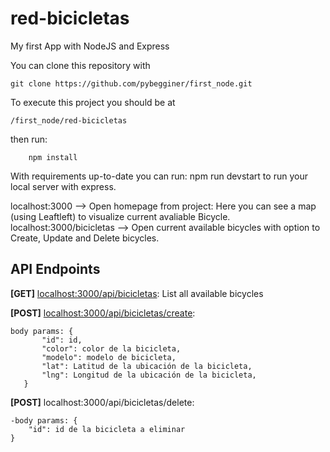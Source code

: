 # red-bicicletas
My first App with NodeJS and Express

You can clone this repository with
```
git clone https://github.com/pybegginer/first_node.git
```

To execute this project you should be at

```
/first_node/red-bicicletas
```
then run:
```
    npm install
```

With requirements up-to-date you can run:
    npm run devstart
to run your local server with express.

localhost:3000 --> Open homepage from project: Here you can see a map (using Leaftleft) to visualize current avaliable Bicycle.
localhost:3000/bicicletas --> Open current available bicycles with option to Create, Update and Delete bicycles.

## API Endpoints

**[GET]** [localhost:3000/api/bicicletas](localhost:3000/api/bicicletas): List all available bicycles

**[POST]** [localhost:3000/api/bicicletas/create](localhost:3000/api/bicicletas/create): 

 ```
 body params: {
        "id": id,        
        "color": color de la bicicleta,        
        "modelo": modelo de bicicleta,        
        "lat": Latitud de la ubicación de la bicicleta,        
        "lng": Longitud de la ubicación de la bicicleta,        
    }
 ```
    
**[POST]** localhost:3000/api/bicicletas/delete:

    -body params: {    
        "id": id de la bicicleta a eliminar        
    }
    

